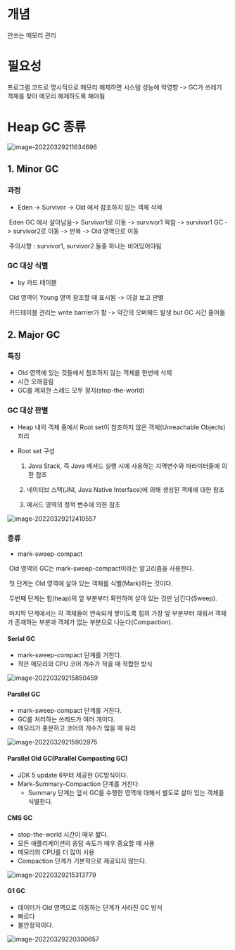 # 개념

안쓰는 메모리 관리



# 필요성

프로그램 코드로 명시적으로 메모리 해제하면 시스템 성능에 악영향 -> GC가 쓰레기 객체를 찾아 메모리 해제하도록 해야됨



# Heap GC 종류

![image-20220329211634696](C:\Users\YG\AppData\Roaming\Typora\typora-user-images\image-20220329211634696.png) 

## 1. Minor GC

### 과정 

* Eden -> Survivor -> Old 에서 참조하지 않는 객체 삭제  

​		Eden GC 에서 살아남음-> Survivor1로 이동 -> survivor1 꽉참 -> survivor1 GC -> survivor2로 이동 -> 반복 -> Old 영역으로 이동

​		주의사항 :  survivor1, survivor2 둘중 하나는 비어있어야됨

### GC 대상 식별 

* by 카드 테이블

​		Old 영역이 Young 영역 참조할 때 표시됨 -> 이걸 보고 판별

​		카드테이블 관리는 write barrier가 함 -> 약간의 오버헤드 발생 but GC 시간 줄어듦

## 2. Major GC

### 특징

* Old 영역에 있는 것들에서 참조하지 않는 객체를 한번에 삭제
* 시간 오래걸림
* GC를 제외한 스레드 모두 정지(stop-the-world)

### GC 대상 판별

* Heap 내의 객체 중에서 Root set이 참조하지 않은 객체(Unreachable Objects) 처리

* Root set 구성

  1. Java Stack, 즉 Java 메서드 실행 시에 사용하는 지역변수와 파라미터들에 의한 참조

  ​	2. 네이티브 스택(JNI, Java Native Interface)에 의해 생성된 객체에 대한 참조

  ​	3. 메서드 영역의 정적 변수에 의한 참조

![image-20220329212410557](C:\Users\YG\AppData\Roaming\Typora\typora-user-images\image-20220329212410557.png)



### 종류

* mark-sweep-compact

​				Old 영역의 GC는 mark-sweep-compact이라는 알고리즘을 사용한다. 

​				첫 단계는 Old 영역에 살아 있는 객체를 식별(Mark)하는 것이다. 

​				두번째 단계는 힙(heap)의 앞 부분부터 확인하여 살아 있는 것만 남긴다(Sweep). 

​				마지막 단계에서는 각 객체들이 연속되게 쌓이도록 힙의 가장 앞 부분부터 채워서 객체가 존재하는 부분과 객체가 없는 부분으로 나눈다(Compaction).

#### Serial GC

* mark-sweep-compact 단계를 거친다.
* 적은 메모리와 CPU 코어 개수가 적을 때 적합한 방식

![image-20220329215850459](C:\Users\YG\AppData\Roaming\Typora\typora-user-images\image-20220329215850459.png)

#### Parallel GC

* mark-sweep-compact 단계를 거친다.
* GC를 처리하는 쓰레드가 여러 개이다.
* 메모리가 충분하고 코어의 개수가 많을 때 유리

![image-20220329215902975](C:\Users\YG\AppData\Roaming\Typora\typora-user-images\image-20220329215902975.png)

#### Parallel Old GC(Parallel Compacting GC)

* JDK 5 update 6부터 제공한 GC방식이다. 
* Mark-Summary-Compaction 단계를 거친다.
  * Summary 단계는 앞서 GC를 수행한 영역에 대해서 별도로 살아 있는 객체를 식별한다.



#### CMS GC

* stop-the-world 시간이 매우 짧다. 
* 모든 애플리케이션의 응답 속도가 매우 중요할 때 사용
* 메모리와 CPU를 더 많이 사용
* Compaction 단계가 기본적으로 제공되지 않는다.

![image-20220329215313779](C:\Users\YG\AppData\Roaming\Typora\typora-user-images\image-20220329215313779.png)

#### G1 GC

* 데이터가 Old 영역으로 이동하는 단계가 사라진 GC 방식
* 빠르다
* 불안정적이다.

![image-20220329220300657](C:\Users\YG\AppData\Roaming\Typora\typora-user-images\image-20220329220300657.png)